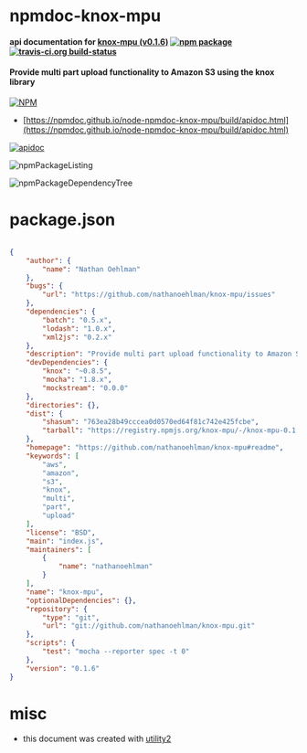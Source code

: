 # npmdoc-knox-mpu

#### api documentation for  [knox-mpu (v0.1.6)](https://github.com/nathanoehlman/knox-mpu#readme)  [![npm package](https://img.shields.io/npm/v/npmdoc-knox-mpu.svg?style=flat-square)](https://www.npmjs.org/package/npmdoc-knox-mpu) [![travis-ci.org build-status](https://api.travis-ci.org/npmdoc/node-npmdoc-knox-mpu.svg)](https://travis-ci.org/npmdoc/node-npmdoc-knox-mpu)

#### Provide multi part upload functionality to Amazon S3 using the knox library

[![NPM](https://nodei.co/npm/knox-mpu.png?downloads=true&downloadRank=true&stars=true)](https://www.npmjs.com/package/knox-mpu)

- [https://npmdoc.github.io/node-npmdoc-knox-mpu/build/apidoc.html](https://npmdoc.github.io/node-npmdoc-knox-mpu/build/apidoc.html)

[![apidoc](https://npmdoc.github.io/node-npmdoc-knox-mpu/build/screenCapture.buildCi.browser.%252Ftmp%252Fbuild%252Fapidoc.html.png)](https://npmdoc.github.io/node-npmdoc-knox-mpu/build/apidoc.html)

![npmPackageListing](https://npmdoc.github.io/node-npmdoc-knox-mpu/build/screenCapture.npmPackageListing.svg)

![npmPackageDependencyTree](https://npmdoc.github.io/node-npmdoc-knox-mpu/build/screenCapture.npmPackageDependencyTree.svg)



# package.json

```json

{
    "author": {
        "name": "Nathan Oehlman"
    },
    "bugs": {
        "url": "https://github.com/nathanoehlman/knox-mpu/issues"
    },
    "dependencies": {
        "batch": "0.5.x",
        "lodash": "1.0.x",
        "xml2js": "0.2.x"
    },
    "description": "Provide multi part upload functionality to Amazon S3 using the knox library",
    "devDependencies": {
        "knox": "~0.8.5",
        "mocha": "1.8.x",
        "mockstream": "0.0.0"
    },
    "directories": {},
    "dist": {
        "shasum": "763ea28b49cccea0d0570ed64f81c742e425fcbe",
        "tarball": "https://registry.npmjs.org/knox-mpu/-/knox-mpu-0.1.6.tgz"
    },
    "homepage": "https://github.com/nathanoehlman/knox-mpu#readme",
    "keywords": [
        "aws",
        "amazon",
        "s3",
        "knox",
        "multi",
        "part",
        "upload"
    ],
    "license": "BSD",
    "main": "index.js",
    "maintainers": [
        {
            "name": "nathanoehlman"
        }
    ],
    "name": "knox-mpu",
    "optionalDependencies": {},
    "repository": {
        "type": "git",
        "url": "git://github.com/nathanoehlman/knox-mpu.git"
    },
    "scripts": {
        "test": "mocha --reporter spec -t 0"
    },
    "version": "0.1.6"
}
```



# misc
- this document was created with [utility2](https://github.com/kaizhu256/node-utility2)
